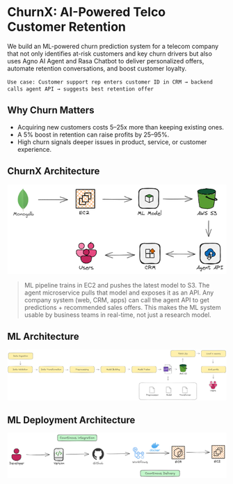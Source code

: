 # ChurnX: AI-Powered Telco Customer Retention
We build an ML-powered churn prediction system for a telecom company that not only identifies at-risk customers and key churn drivers but also uses Agno AI Agent and Rasa Chatbot to deliver personalized offers, automate retention conversations, and boost customer loyalty.

```
Use case: Customer support rep enters customer ID in CRM → backend calls agent API → suggests best retention offer
```

## Why Churn Matters

* Acquiring new customers costs 5–25x more than keeping existing ones.
* A 5% boost in retention can raise profits by 25–95%.
* High churn signals deeper issues in product, service, or customer experience.

## ChurnX Architecture
![churn-x-architecture](assets/churn-x-main.png)
> ML pipeline trains in EC2 and pushes the latest model to S3. The agent microservice pulls that model and exposes it as an API. Any company system (web, CRM, apps) can call the agent API to get predictions + recommended sales offers. This makes the ML system usable by business teams in real-time, not just a research model.

## ML Architecture
![ml-architecture](assets/ml-architecture.png)
## ML Deployment Architecture
![deployment-architecture](assets/deployment-architecture.png)